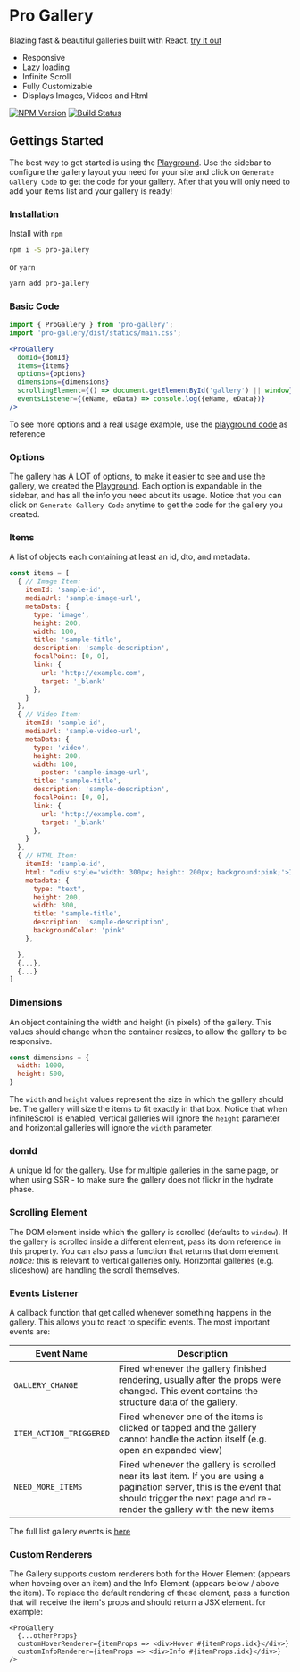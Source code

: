 # Pro Gallery 
Blazing fast & beautiful galleries built with React. [try it out](https://pro-gallery.surge.sh)
 - Responsive
 - Lazy loading 
 - Infinite Scroll
 - Fully Customizable
 - Displays Images, Videos and Html

[![NPM Version](https://img.shields.io/npm/v/pro-gallery.svg?style=flat)](https://www.npmjs.com/package/pro-gallery)
[![Build Status](https://travis-ci.com/wix/pro-gallery.svg?branch=master)](https://travis-ci.com/wix/pro-gallery)


## Gettings Started
The best way to get started is using the [Playground](https://pro-gallery.surge.sh). Use the sidebar to configure the gallery layout you need for your site and click on `Generate Gallery Code` to get the code for your gallery.
After that you will only need to add your items list and your gallery is ready!

### Installation
Install with `npm`
```sh
npm i -S pro-gallery
```
or `yarn`
```sh
yarn add pro-gallery
```

### Basic Code
```jsx
import { ProGallery } from 'pro-gallery';
import 'pro-gallery/dist/statics/main.css';

<ProGallery
  domId={domId}
  items={items}
  options={options}
  dimensions={dimensions}
  scrollingElement={() => document.getElementById('gallery') || window}
  eventsListener={(eName, eData) => console.log({eName, eData})}
/>
```

To see more options and a real usage example, use the [playground code](https://github.com/wix/pro-gallery/blob/master/packages/playground/src/components/App/App.js) as reference

### Options
The gallery has A LOT of options, to make it easier to see and use the gallery, we created the [Playground](https://pro-gallery.surge.sh). Each option is expandable in the sidebar, and has all the info you need about its usage. 
Notice that you can click on `Generate Gallery Code` anytime to get the code for the gallery you created.

### Items
A list of objects each containing at least an id, dto, and metadata.
```jsx
const items = [
  { // Image Item:
    itemId: 'sample-id',
    mediaUrl: 'sample-image-url',
    metaData: {
      type: 'image',
      height: 200,
      width: 100,
      title: 'sample-title',
      description: 'sample-description',
      focalPoint: [0, 0],
      link: {
        url: 'http://example.com',
        target: '_blank'
      },
    }
  },
  { // Video Item:
    itemId: 'sample-id',
    mediaUrl: 'sample-video-url',
    metaData: {
      type: 'video',
      height: 200,
      width: 100,
  		poster: 'sample-image-url',
      title: 'sample-title',
      description: 'sample-description',
      focalPoint: [0, 0],
      link: {
        url: 'http://example.com',
        target: '_blank'
      },
    }
  },
  { // HTML Item:
    itemId: 'sample-id',
    html: "<div style='width: 300px; height: 200px; background:pink;'>I am a text block</div>",
    metadata: {
      type: "text",
      height: 200,
      width: 300,
      title: 'sample-title',
      description: 'sample-description',
      backgroundColor: 'pink'
    },

  },
  {...},
  {...}
]
```

### Dimensions
An object containing the width and height (in pixels) of the gallery.
This values should change when the container resizes, to allow the gallery to be responsive.
```js
const dimensions = {
  width: 1000,
  height: 500,
}
```
The `width` and `height` values represent the size in which the gallery should be. The gallery will size the items to fit exactly in that box. Notice that when infiniteScroll is enabled, vertical galleries will ignore the `height` parameter and horizontal galleries will ignore the `width` parameter.

### domId
A unique Id for the gallery. Use for multiple galleries in the same page, or when using SSR - to make sure the gallery does not flickr in the hydrate phase.

### Scrolling Element
The DOM element inside which the gallery is scrolled (defaults to `window`). If the gallery is scrolled inside a different element, pass its dom reference in this property. You can also pass a function that returns that dom element.
*notice:* this is relevant to vertical galleries only. Horizontal galleries (e.g. slideshow) are handling the scroll themselves.

### Events Listener
A callback function that get called whenever something happens in the gallery. This allows you to react to specific events.
The most important events are:

| Event Name        |  Description  |
| --------------- | ----------- |
| `GALLERY_CHANGE`  | Fired whenever the gallery finished rendering, usually after the props were changed. This event contains the structure data of the gallery. |
| `ITEM_ACTION_TRIGGERED`  | Fired whenever one of the items is clicked or tapped and the gallery cannot handle the action itself (e.g. open an expanded view) |
| `NEED_MORE_ITEMS`  | Fired whenever the gallery is scrolled near its last item. If you are using a pagination server, this is the event that should trigger the next page and re-render the gallery with the new items |

The full list gallery events is [here](https://github.com/wix/pro-gallery/blob/master/packages/lib/src/common/constants/events.js)

### Custom Renderers
The Gallery supports custom renderers both for the Hover Element (appears when hoveing over an item) and the Info Element (appears below / above the item).
To replace the default rendering of these element, pass a function that will receive the item's props and should return a JSX element.
for example:
```
<ProGallery
  {...otherProps}
  customHoverRenderer={itemProps => <div>Hover #{itemProps.idx}</div>}
  customInfoRenderer={itemProps => <div>Info #{itemProps.idx}</div>}
/>
```
